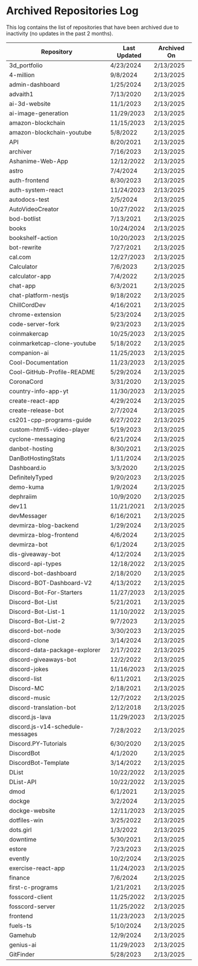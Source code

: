 # Archived Repositories Log

This log contains the list of repositories that have been archived due to inactivity (no updates in the past 2 months).

| Repository | Last Updated | Archived On |
|------------|--------------|-------------|
| 3d_portfolio | 4/23/2024 | 2/13/2025 |
| 4-million | 9/8/2024 | 2/13/2025 |
| admin-dashboard | 1/25/2024 | 2/13/2025 |
| advaith1 | 7/13/2020 | 2/13/2025 |
| ai-3d-website | 11/1/2023 | 2/13/2025 |
| ai-image-generation | 11/29/2023 | 2/13/2025 |
| amazon-blockchain | 11/15/2023 | 2/13/2025 |
| amazon-blockchain-youtube | 5/8/2022 | 2/13/2025 |
| API | 8/20/2021 | 2/13/2025 |
| archiver | 7/16/2023 | 2/13/2025 |
| Ashanime-Web-App | 12/12/2022 | 2/13/2025 |
| astro | 7/4/2024 | 2/13/2025 |
| auth-frontend | 8/30/2023 | 2/13/2025 |
| auth-system-react | 11/24/2023 | 2/13/2025 |
| autodocs-test | 2/5/2024 | 2/13/2025 |
| AutoVideoCreator | 10/27/2022 | 2/13/2025 |
| bod-botlist | 7/13/2021 | 2/13/2025 |
| books | 10/24/2024 | 2/13/2025 |
| bookshelf-action | 10/20/2023 | 2/13/2025 |
| bot-rewrite | 7/27/2021 | 2/13/2025 |
| cal.com | 12/27/2023 | 2/13/2025 |
| Calculator | 7/6/2023 | 2/13/2025 |
| calculator-app | 7/4/2022 | 2/13/2025 |
| chat-app | 6/3/2021 | 2/13/2025 |
| chat-platform-nestjs | 9/18/2022 | 2/13/2025 |
| ChillCordDev | 4/16/2021 | 2/13/2025 |
| chrome-extension | 5/23/2024 | 2/13/2025 |
| code-server-fork | 9/23/2023 | 2/13/2025 |
| coinmakercap | 10/25/2023 | 2/13/2025 |
| coinmarketcap-clone-youtube | 5/18/2022 | 2/13/2025 |
| companion-ai | 11/25/2023 | 2/13/2025 |
| Cool-Documentation | 11/23/2023 | 2/13/2025 |
| Cool-GitHub-Profile-README | 5/29/2024 | 2/13/2025 |
| CoronaCord | 3/31/2020 | 2/13/2025 |
| country-info-app-yt | 11/30/2023 | 2/13/2025 |
| create-react-app | 4/29/2024 | 2/13/2025 |
| create-release-bot | 2/7/2024 | 2/13/2025 |
| cs201-cpp-programs-guide | 6/27/2022 | 2/13/2025 |
| custom-html5-video-player | 5/19/2023 | 2/13/2025 |
| cyclone-messaging | 6/21/2024 | 2/13/2025 |
| danbot-hosting | 8/30/2021 | 2/13/2025 |
| DanBotHostingStats | 1/11/2024 | 2/13/2025 |
| Dashboard.io | 3/3/2020 | 2/13/2025 |
| DefinitelyTyped | 9/20/2023 | 2/13/2025 |
| demo-kuma | 1/9/2024 | 2/13/2025 |
| dephraiim | 10/9/2020 | 2/13/2025 |
| dev11 | 11/21/2021 | 2/13/2025 |
| devMessager | 6/16/2021 | 2/13/2025 |
| devmirza-blog-backend | 1/29/2024 | 2/13/2025 |
| devmirza-blog-frontend | 4/6/2024 | 2/13/2025 |
| devmirza-bot | 6/1/2024 | 2/13/2025 |
| dis-giveaway-bot | 4/12/2024 | 2/13/2025 |
| discord-api-types | 12/18/2022 | 2/13/2025 |
| discord-bot-dashboard | 2/18/2020 | 2/13/2025 |
| Discord-BOT-Dashboard-V2 | 4/13/2022 | 2/13/2025 |
| Discord-Bot-For-Starters | 11/27/2023 | 2/13/2025 |
| Discord-Bot-List | 5/21/2021 | 2/13/2025 |
| Discord-Bot-List-1 | 11/10/2022 | 2/13/2025 |
| Discord-Bot-List-2 | 9/7/2023 | 2/13/2025 |
| discord-bot-node | 3/30/2023 | 2/13/2025 |
| discord-clone | 3/14/2024 | 2/13/2025 |
| discord-data-package-explorer | 2/17/2022 | 2/13/2025 |
| discord-giveaways-bot | 12/2/2022 | 2/13/2025 |
| discord-jokes | 11/16/2023 | 2/13/2025 |
| discord-list | 6/11/2021 | 2/13/2025 |
| Discord-MC | 2/18/2021 | 2/13/2025 |
| discord-music | 12/7/2022 | 2/13/2025 |
| discord-translation-bot | 2/12/2018 | 2/13/2025 |
| discord.js-lava | 11/29/2023 | 2/13/2025 |
| discord.js-v14-schedule-messages | 7/28/2022 | 2/13/2025 |
| Discord.PY-Tutorials | 6/30/2020 | 2/13/2025 |
| DiscordBot | 4/1/2020 | 2/13/2025 |
| DiscordBot-Template | 3/14/2022 | 2/13/2025 |
| DList | 10/22/2022 | 2/13/2025 |
| DList-API | 10/22/2022 | 2/13/2025 |
| dmod | 6/1/2021 | 2/13/2025 |
| dockge | 3/2/2024 | 2/13/2025 |
| dockge-website | 12/11/2023 | 2/13/2025 |
| dotfiles-win | 3/25/2022 | 2/13/2025 |
| dots.girl | 1/3/2022 | 2/13/2025 |
| downtime | 5/30/2021 | 2/13/2025 |
| estore | 7/23/2023 | 2/13/2025 |
| evently | 10/2/2024 | 2/13/2025 |
| exercise-react-app | 11/24/2023 | 2/13/2025 |
| finance | 7/6/2024 | 2/13/2025 |
| first-c-programs | 1/21/2021 | 2/13/2025 |
| fosscord-client | 11/25/2022 | 2/13/2025 |
| fosscord-server | 11/25/2022 | 2/13/2025 |
| frontend | 11/23/2023 | 2/13/2025 |
| fuels-ts | 5/10/2024 | 2/13/2025 |
| Gamehub | 12/9/2024 | 2/13/2025 |
| genius-ai | 11/29/2023 | 2/13/2025 |
| GitFinder | 5/28/2023 | 2/13/2025 |
